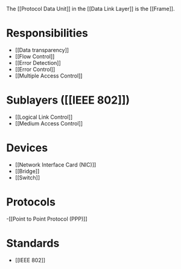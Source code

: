 The [[Protocol Data Unit]] in the [[Data Link Layer]] is the [[Frame]].
# Responsibilities
- [[Data transparency]]
- [[Flow Control]]
- [[Error Detection]]
- [[Error Control]]
- [[Multiple Access Control]]
# Sublayers ([[IEEE 802]])
- [[Logical Link Control]]
- [[Medium Access Control]]
# Devices
- [[Network Interface Card (NIC)]]
- [[Bridge]]
- [[Switch]]
# Protocols
-[[Point to Point Protocol (PPP)]]
# Standards
- [[IEEE 802]]
